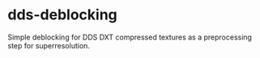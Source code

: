 # dds-deblocking
Simple deblocking for DDS DXT compressed textures as a preprocessing step for superresolution.
